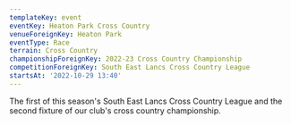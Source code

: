 ```yaml
---
templateKey: event
eventKey: Heaton Park Cross Country
venueForeignKey: Heaton Park
eventType: Race
terrain: Cross Country
championshipForeignKey: 2022-23 Cross Country Championship
competitionForeignKey: South East Lancs Cross Country League
startsAt: '2022-10-29 13:40'
---
```

The first of this season's South East Lancs Cross Country League and
the second fixture of our club's cross country championship. 
